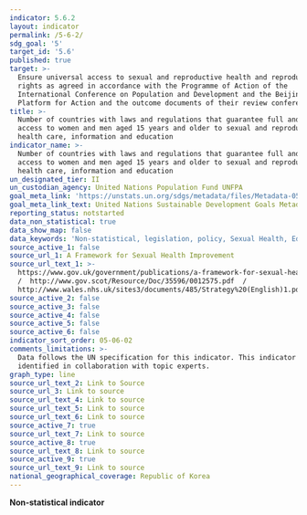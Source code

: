 ```yaml
---
indicator: 5.6.2
layout: indicator
permalink: /5-6-2/
sdg_goal: '5'
target_id: '5.6'
published: true
target: >-
  Ensure universal access to sexual and reproductive health and reproductive
  rights as agreed in accordance with the Programme of Action of the
  International Conference on Population and Development and the Beijing
  Platform for Action and the outcome documents of their review conferences
title: >-
  Number of countries with laws and regulations that guarantee full and equal
  access to women and men aged 15 years and older to sexual and reproductive
  health care, information and education
indicator_name: >-
  Number of countries with laws and regulations that guarantee full and equal
  access to women and men aged 15 years and older to sexual and reproductive
  health care, information and education
un_designated_tier: II
un_custodian_agency: United Nations Population Fund UNFPA
goal_meta_link: 'https://unstats.un.org/sdgs/metadata/files/Metadata-05-06-02.pdf'
goal_meta_link_text: United Nations Sustainable Development Goals Metadata (PDF 4.0 MB)
reporting_status: notstarted
data_non_statistical: true
data_show_map: false
data_keywords: 'Non-statistical, legislation, policy, Sexual Health, Education'
source_active_1: false
source_url_1: A Framework for Sexual Health Improvement
source_url_text_1: >-
  https://www.gov.uk/government/publications/a-framework-for-sexual-health-improvement-in-england 
  /  http://www.gov.scot/Resource/Doc/35596/0012575.pdf  / 
  http://www.wales.nhs.uk/sites3/documents/485/Strategy%20(English)1.pdf
source_active_2: false
source_active_3: false
source_active_4: false
source_active_5: false
source_active_6: false
indicator_sort_order: 05-06-02
comments_limitations: >-
  Data follows the UN specification for this indicator. This indicator has been
  identified in collaboration with topic experts.
graph_type: line
source_url_text_2: Link to Source
source_url_3: Link to source
source_url_text_4: Link to source
source_url_text_5: Link to source
source_url_text_6: Link to source
source_active_7: true
source_url_text_7: Link to source
source_active_8: true
source_url_text_8: Link to source
source_active_9: true
source_url_text_9: Link to source
national_geographical_coverage: Republic of Korea
---
```

**Non-statistical indicator**